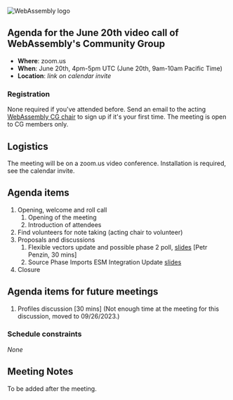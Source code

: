 ![WebAssembly logo](/images/WebAssembly.png)

## Agenda for the June 20th video call of WebAssembly's Community Group

- **Where**: zoom.us
- **When**: June 20th, 4pm-5pm UTC (June 20th, 9am-10am Pacific Time)
- **Location**: *link on calendar invite*

### Registration

None required if you've attended before. Send an email to the acting [WebAssembly CG chair](mailto:webassembly-cg-chair@chromium.org)
to sign up if it's your first time. The meeting is open to CG members only.

## Logistics

The meeting will be on a zoom.us video conference.
Installation is required, see the calendar invite.

## Agenda items

1. Opening, welcome and roll call
    1. Opening of the meeting
    1. Introduction of attendees
1. Find volunteers for note taking (acting chair to volunteer)
1. Proposals and discussions
    1. Flexible vectors update and possible phase 2 poll, [slides](main/2023/presentations/2023-06-20-Penzin_Flexible-vectors.pdf) [Petr Penzin, 30 mins]
    1. Source Phase Imports ESM Integration Update [slides](https://docs.google.com/presentation/d/1hDFL8y7fmrXY9CdYgDbZDyIsY5C65mtCT7F5M9hgGZc/edit?usp=sharing)
1. Closure

## Agenda items for future meetings

 1. Profiles discussion [30 mins] (Not enough time at the meeting for this discussion, moved to 09/26/2023.)

### Schedule constraints

*None*

## Meeting Notes

To be added after the meeting.
